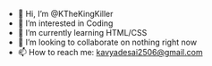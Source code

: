 - 👋 Hi, I’m @KTheKingKiller
- 👀 I’m interested in Coding
- 🌱 I’m currently learning HTML/CSS
- 💞️ I’m looking to collaborate on nothing right now
- 📫 How to reach me: kavyadesai2506@gmail.com
<!---
KTheKingKiller/KTheKingKiller is a ✨ special ✨ repository because its `README.md` (this file) appears on your GitHub profile.
You can click the Preview link to take a look at your changes.
--->

